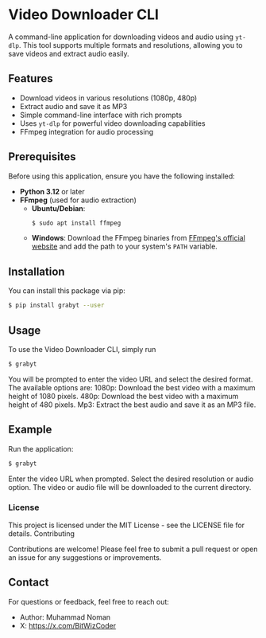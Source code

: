 # Video Downloader CLI

A command-line application for downloading videos and audio using `yt-dlp`. This tool supports multiple formats and resolutions, allowing you to save videos and extract audio easily.

## Features

- Download videos in various resolutions (1080p, 480p)
- Extract audio and save it as MP3
- Simple command-line interface with rich prompts
- Uses `yt-dlp` for powerful video downloading capabilities
- FFmpeg integration for audio processing

## Prerequisites

Before using this application, ensure you have the following installed:

- **Python 3.12** or later
- **FFmpeg** (used for audio extraction)
  - **Ubuntu/Debian**: 
    ```bash
    $ sudo apt install ffmpeg
    ```
  - **Windows**: Download the FFmpeg binaries from [FFmpeg's official website](https://ffmpeg.org/download.html) and add the path to your system's `PATH` variable.

## Installation

You can install this package via pip:

```bash
$ pip install grabyt --user
```

## Usage

To use the Video Downloader CLI, simply run

```bash
$ grabyt
``` 

You will be prompted to enter the video URL and select the desired format. The available options are:
    1080p: Download the best video with a maximum height of 1080 pixels.
    480p: Download the best video with a maximum height of 480 pixels.
    Mp3: Extract the best audio and save it as an MP3 file.


## Example

Run the application:

```bash
$ grabyt
```
Enter the video URL when prompted.
Select the desired resolution or audio option.
The video or audio file will be downloaded to the current directory.


### License
This project is licensed under the MIT License - see the LICENSE file for details.
Contributing

Contributions are welcome! Please feel free to submit a pull request or open an issue for any suggestions or improvements.

## Contact
For questions or feedback, feel free to reach out:
- Author: Muhammad Noman
- X: https://x.com/BitWizCoder 

